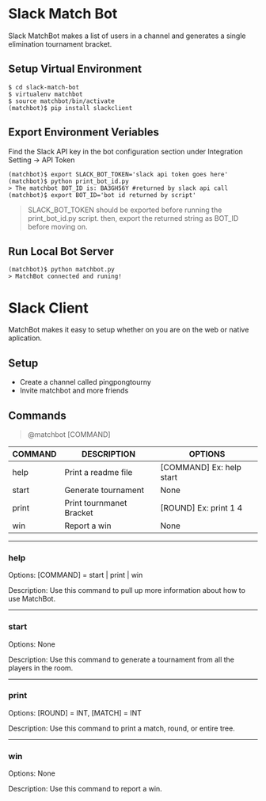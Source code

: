 # Slack Match Bot
Slack MatchBot makes a list of users in a channel and generates a single elimination tournament bracket.

## Setup Virtual Environment
```
$ cd slack-match-bot
$ virtualenv matchbot
$ source matchbot/bin/activate
(matchbot)$ pip install slackclient
```
## Export Environment Veriables
Find the Slack API key in the bot configuration section under Integration Setting -> API Token
```
(matchbot)$ export SLACK_BOT_TOKEN='slack api token goes here'
(matchbot)$ python print_bot_id.py
> The matchbot BOT_ID is: BA3GH56Y #returned by slack api call
(matchbot)$ export BOT_ID='bot id returned by script'
```
> SLACK_BOT_TOKEN should be exported before running the print_bot_id.py script.
> then, export the returned string as BOT_ID before moving on.

## Run Local Bot Server
```
(matchbot)$ python matchbot.py
> MatchBot connected and runing!
```
# Slack Client
MatchBot makes it easy to setup whether on you are on the web or native aplication.

## Setup
- Create a channel called pingpongtourny
- Invite matchbot and more friends

## Commands
> @matchbot [COMMAND] 

|COMMAND|DESCRIPTION                 |OPTIONS                       |
|-------|----------------------------|------------------------------|
|help   |Print a readme file         |[COMMAND] Ex: help start      |
|start  |Generate tournament         |None                          |
|print  |Print tournmanet Bracket    |[ROUND] <MATCH> Ex: print 1 4 |  
|win    |Report a win                |None                          |

---
### help
Options: [COMMAND] = start | print | win

Description: Use this command to pull up more information about how to use MatchBot.

---
### start
Options: None

Description: Use this command to generate a tournament from all the players in the room.

---
### print
Options: [ROUND] = INT, [MATCH] = INT

Description: Use this command to print a match, round, or entire tree.

---
### win
Options: None

Description: Use this command to report a win.

